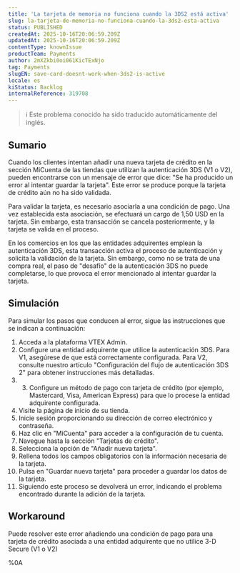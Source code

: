 ```yaml
---
title: 'La tarjeta de memoria no funciona cuando la 3DS2 está activa'
slug: la-tarjeta-de-memoria-no-funciona-cuando-la-3ds2-esta-activa
status: PUBLISHED
createdAt: 2025-10-16T20:06:59.209Z
updatedAt: 2025-10-16T20:06:59.209Z
contentType: knownIssue
productTeam: Payments
author: 2mXZkbi0oi061KicTExNjo
tag: Payments
slugEN: save-card-doesnt-work-when-3ds2-is-active
locale: es
kiStatus: Backlog
internalReference: 319708
---
```


>ℹ️ Este problema conocido ha sido traducido automáticamente del inglés.

## Sumario


Cuando los clientes intentan añadir una nueva tarjeta de crédito en la sección MiCuenta de las tiendas que utilizan la autenticación 3DS (V1 o V2), pueden encontrarse con un mensaje de error que dice: "Se ha producido un error al intentar guardar la tarjeta". Este error se produce porque la tarjeta de crédito aún no ha sido validada.

Para validar la tarjeta, es necesario asociarla a una condición de pago. Una vez establecida esta asociación, se efectuará un cargo de 1,50 USD en la tarjeta. Sin embargo, esta transacción se cancela posteriormente, y la tarjeta se valida en el proceso.

En los comercios en los que las entidades adquirentes emplean la autenticación 3DS, esta transacción activa el proceso de autenticación y solicita la validación de la tarjeta. Sin embargo, como no se trata de una compra real, el paso de "desafío" de la autenticación 3DS no puede completarse, lo que provoca el error mencionado al intentar guardar la tarjeta.

## Simulación


Para simular los pasos que conducen al error, sigue las instrucciones que se indican a continuación:


1. Acceda a la plataforma VTEX Admin.
2. Configure una entidad adquirente que utilice la autenticación 3DS. Para V1, asegúrese de que está correctamente configurada. Para V2, consulte nuestro artículo "Configuración del flujo de autenticación 3DS 2" para obtener instrucciones más detalladas.
3. 3. Configure un método de pago con tarjeta de crédito (por ejemplo, Mastercard, Visa, American Express) para que lo procese la entidad adquirente configurada.
4. Visite la página de inicio de su tienda.
5. Inicie sesión proporcionando su dirección de correo electrónico y contraseña.
6. Haz clic en "MiCuenta" para acceder a la configuración de tu cuenta.
7. Navegue hasta la sección "Tarjetas de crédito".
8. Selecciona la opción de "Añadir nueva tarjeta".
9. Rellena todos los campos obligatorios con la información necesaria de la tarjeta.
10. Pulsa en "Guardar nueva tarjeta" para proceder a guardar los datos de la tarjeta.
11. Siguiendo este proceso se devolverá un error, indicando el problema encontrado durante la adición de la tarjeta.

## Workaround


Puede resolver este error añadiendo una condición de pago para una tarjeta de crédito asociada a una entidad adquirente que no utilice 3-D Secure (V1 o V2)



%0A